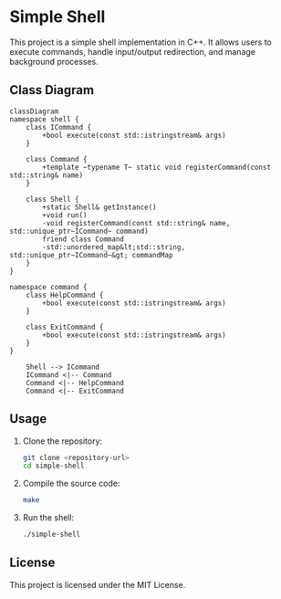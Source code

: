 # Simple Shell

This project is a simple shell implementation in C++. It allows users to execute commands, handle input/output redirection, and manage background processes.

## Class Diagram
```mermaid
classDiagram
namespace shell {
    class ICommand {
        +bool execute(const std::istringstream& args)
    }

    class Command {
        +template ~typename T~ static void registerCommand(const std::string& name)
    }

    class Shell {
        +static Shell& getInstance()
        +void run()
        -void registerCommand(const std::string& name, std::unique_ptr~ICommand~ command)
        friend class Command
        -std::unordered_map&lt;std::string, std::unique_ptr~ICommand~&gt; commandMap
    }
}

namespace command {
    class HelpCommand {
        +bool execute(const std::istringstream& args)
    }

    class ExitCommand {
        +bool execute(const std::istringstream& args)
    }   
}

    Shell --> ICommand
    ICommand <|-- Command
    Command <|-- HelpCommand
    Command <|-- ExitCommand
```

## Usage

1. Clone the repository:
    ```sh
    git clone <repository-url>
    cd simple-shell
    ```

2. Compile the source code:
    ```sh
    make
    ```

3. Run the shell:
    ```sh
    ./simple-shell
    ```

## License

This project is licensed under the MIT License.
